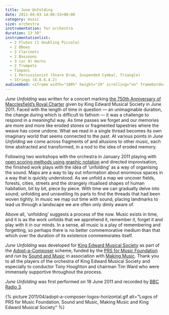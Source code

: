 ```yaml
---
title: June Unfolding
date: 2011-04-03 14:06:53+00:00
category: music
size: orchestra
instrumentation: for orchestra
duration: 13'30"
instrumentationlist:
  - 2 Flutes (1 doubling Piccolo)
  - 2 Oboes
  - 2 Clarinets
  - 2 Bassoons
  - 3 (or 4) Horns
  - 2 Trumpets
  - Timpani
  - 1 Percussionist (Snare Drum, Suspended Cymbal, Triangle)
  - Strings (8.8.6.4.2)
audioembed: <iframe width="100%" height="20" scrolling="no" frameborder="no" src="https://w.soundcloud.com/player/?url=https%3A//api.soundcloud.com/tracks/39633057&amp;color=ff5500&amp;inverse=false&amp;auto_play=false&amp;show_user=true"></iframe>
---
```


_June Unfolding_ was written for a concert marking [the 750th Anniversary of Macclesfield’s Royal Charter](http://www.charter750.co.uk/) given by King Edward Musical Society in June 2011. Faced with the length of time in question — an unimaginable duration, the change during which is difficult to fathom — it was a challenge to respond in a meaningful way. As time passes we forget and our memories are more and more like eroded stones or fragmented tapestries where the weave has come undone. What we read in a single thread becomes its own imaginary world that seems connected to the past. At various points in _June Unfolding_ we come across fragments of and allusions to other music, each time abstracted and transformed, in a nod to the idea of eroded memory.

Following two workshops with the orchestra in January 2011 playing with [open scoring methods using graphic notation](http://www.chrisswithinbank.net/2011/01/musical-squiggles-and-tumbling-sounds/) and directed improvisation, the finished work plays with the idea of ‘unfolding’ as a way of organising the sound. Maps are a way to lay out information about enormous spaces in a way that is quickly understood. As we unfold a map we uncover fields, forests, cities, streets and the strangely ritualised shapes of human habitation, bit by bit, piece by piece. With time we can gradually delve into sound, unfolding and unravelling its parts to find the threads that had been woven tightly. In music we map out time with sound, placing landmarks to lead us through a landscape we are often only dimly aware of.

Above all, ‘unfolding’ suggests a process of the now. Music exists in time, and it is as the work unfolds that we apprehend it, remember it, forget it and play with it in our minds. In a sense, all music is a play of remembering and forgetting, so perhaps there is no better commemorative medium than that which over the duration of its existence commemorates itself.

_June Unfolding_ was developed for [King Edward Musical Society](http://www.kems.org/) as part of the [Adopt-a-Composer](http://www.adoptacomposer.org/) scheme, funded by the [PRS for Music Foundation](http://www.prsfoundation.co.uk/) and run by [Sound and Music](http://soundandmusic.org/) in association with [Making Music](http://www.makingmusic.org.uk/). Thank you to all the players of the orchestra of King Edward Musical Society and especially to conductor Tony Houghton and chairman Tim Ward who were immensely supportive throughout the process.

_June Unfolding_ was first performed on 18 June 2011 and recorded by [BBC Radio 3](http://www.bbc.co.uk/radio3/).

{% picture 2011/04/adopt-a-composer-logos-horizontal.gif alt="Logos of PRS for Music Foundation, Sound and Music, Making Music and King Edward Musical Society" %}
